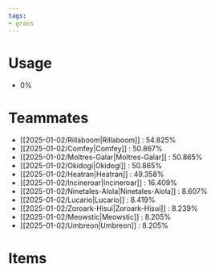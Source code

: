 ```yaml
---
tags:
- grass
---
```

# Usage
- 0%
# Teammates
- [[2025-01-02/Rillaboom|Rillaboom]] : 54.825%
- [[2025-01-02/Comfey|Comfey]] : 50.867%
- [[2025-01-02/Moltres-Galar|Moltres-Galar]] : 50.865%
- [[2025-01-02/Okidogi|Okidogi]] : 50.865%
- [[2025-01-02/Heatran|Heatran]] : 49.358%
- [[2025-01-02/Incineroar|Incineroar]] : 16.409%
- [[2025-01-02/Ninetales-Alola|Ninetales-Alola]] : 8.607%
- [[2025-01-02/Lucario|Lucario]] : 8.419%
- [[2025-01-02/Zoroark-Hisui|Zoroark-Hisui]] : 8.239%
- [[2025-01-02/Meowstic|Meowstic]] : 8.205%
- [[2025-01-02/Umbreon|Umbreon]] : 8.205%
# Items